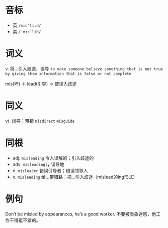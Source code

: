 # 音标

- 英 `/mɪs'liːd/`
- 美 `/'mɪs'lid/`

# 词义

v. 将…引入歧途，误导
`to make someone believe something that is not true by giving them information that is false or not complete`



mis(坏) ＋ lead(引导) → 使误入歧途

# 同义

vt. 误导；带错
`misdirect` `misguide`

# 同根

- adj. `misleading` 令人误解的；引入歧途的
- adv. `misleadingly` 误导地
- n. `misleader` 错误引导者；错误领导人
- v. `misleading` 给…带错路；把…引入歧途（mislead的ing形式）

# 例句

Don’t be misled by appearances, he’s a good worker.
不要被表象迷惑，他工作干得挺不错的。


